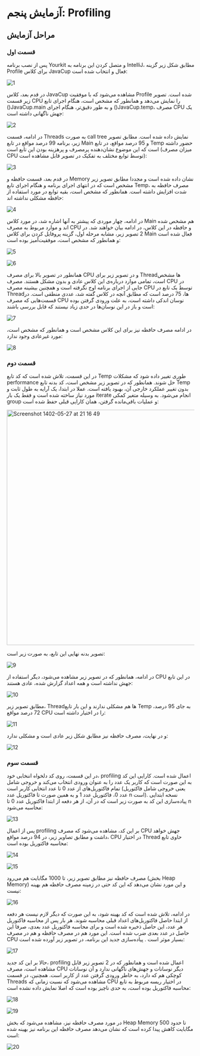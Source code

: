 # آزمایش پنجم: Profiling
## مراحل آزمایش
### قسمت اول
پس از نصب برنامه Yourkit و متصل کردن این برنامه به IntelliJ، مطابق شکل زیر گزینه Profile برای کلاس JavaCup فعال و انتخاب شده است:

![1](https://github.com/soleyman79/SE_Lab5/assets/59166192/cc7ef515-4313-4bd1-9338-57a1dfa0b2d5)

در قدم بعد، کلاس JavaCup مشاهده می‌شود که با موفقیت Profile شده است. تصویر زیر قسمت CPU را نمایش می‌دهد و همانطور که مشخص است، هنگام اجرای تابع ()JavaCup.main و به طور دقیق‌تر، هنگام اجرای ()JavaCup.temp، مصرف CPU یک جهش ناگهانی داشته است:

![2](https://github.com/soleyman79/SE_Lab5/assets/59166192/6a1e3e97-6065-4776-9491-b8c346d88ee2)

در ادامه، قسمت Threads به صورت call tree نمایش داده شده است. مطابق تصویر زیر، برنامه 99 درصد مواقع در تابع Main و 95 درصد مواقع، در تابع Temp حضور داشته است که این موضوع نشان‌دهنده پرمصرف و پرهزینه بودن این تابع است (میزان مصرف CPU توسط توابع مختلف به تفکیک در تصویر قابل مشاهده است):

![3](https://github.com/soleyman79/SE_Lab5/assets/59166192/527fef67-2d5f-494a-ab2d-e885ffba9187)

در قدم بعد، قسمت حافظه و Memory نشان داده شده است و مجددا مطابق تصویر زیر مشخص است که در انتهای اجرای برنامه و هنگام اجرای تابع Temp، مصرف حافظه به شدت افزایش داشته است. همانطور که مشخص است، بقیه توابع در مورد استفاده از حافظه مشکلی نداشته اند:

![4](https://github.com/soleyman79/SE_Lab5/assets/59166192/a1e00a0e-21b7-4ac3-ba46-002215396e03)

در ادامه، چهار موردی که پیشتر به آنها اشاره شد، در مورد کلاس Main هم مشخص شده اند و موارد مربوط به مصرف CPU و حافظه در این کلاس، در ادامه بیان خواهند شد. در 2 تصویر زیر، مشابه مرحله اول، گزینه پروفایل کردن برای کلاس Main فعال شده است و همانطور که مشخص است، موفقیت‌آمیز بوده است:

![5](https://github.com/soleyman79/SE_Lab5/assets/59166192/ce172743-1d28-4465-93eb-d97904f273d4)

![6](https://github.com/soleyman79/SE_Lab5/assets/59166192/78f7f1b2-c6ba-47e6-b578-4e31f68d3f88)

همانطور در تصویر بالا برای مصرف CPU و در تصویر زیر برای Threadها مشخص است، تمامی موارد درباره‌ی این کلاس عادی و بدون مشکل هستند. مصرف CPU در جایی از اجرای برنامه اوج نگرفته است و همچنین بیشینه مصرف CPU توسط یک تابع در Threadها، 75 درصد است که مطابق آنچه در کلاس گفته شد، عددی منطقی است. در قسمت‌هایی که مصرف CPU نوسان اندکی داشته است، به علت ورودی گرفتن بوده است و باز در این نوسان‌ها در حدی زیاد نیستند که قابل بررسی باشند:

![7](https://github.com/soleyman79/SE_Lab5/assets/59166192/e0b77842-fc64-43b0-bafe-adac25fb85c4)

در ادامه مصرف حافظه نیز برای این کلاس مشخص است و همانطور که مشخص است، مورد غیرعادی وجود ندارد:

![8](https://github.com/soleyman79/SE_Lab5/assets/59166192/77b2483a-c71d-4a9f-b2bd-63e1302617c4)

### قسمت دوم
در این قسمت، تلاش شده است که کد تابع Temp طوری تغییر داده شود که مشکلات performance حل شوند. همانطور که در تصویر زیر مشخص است، کد بدنه تابع Temp بدون تغییر عملکرد خارجی آن، بهبود یافته است. عملا در ابتدا، یک آرایه به طول ثابت و مورد نیاز ساخته شده است و فقط یک بار iterate انجام می‌شود. به وسیله متغیر کمکی group و عملیات باقی‌مانده گرفتن، همان کارایی قبلی حفظ شده است:

<img width="630" alt="Screenshot 1402-05-27 at 21 16 49" src="https://github.com/soleyman79/SE_Lab5/assets/59166192/62c6e74f-efbc-4ced-af39-3da04a413e2f">

تصویر بدنه نهایی این تابع، به صورت زیر است:

![9](https://github.com/soleyman79/SE_Lab5/assets/59166192/e58a1cc7-c81c-416a-bb7c-4d627fd70c17)

در ادامه، همانطور که در تصویر زیر مشاهده می‌شود، دیگر استفاده از CPU در این تابع جهش نداشته است و همه اعداد گزارش شده، عادی هستند:

![10](https://github.com/soleyman79/SE_Lab5/assets/59166192/89445bb5-680c-4c3d-a357-8989d6238649)

مطابق تصویر زیر، Threadها هم مشکلی ندارند و این بار تابع Temp به جای 95 درصد، 72 درصد مواقع CPU را در اختیار داشته است:

![11](https://github.com/soleyman79/SE_Lab5/assets/59166192/95ace8a6-daba-4efa-84a9-0c2e9b48a2fc)

و در نهایت، مصرف حافظه نیز مطابق شکل زیر عادی است و مشکلی ندارد:

![12](https://github.com/soleyman79/SE_Lab5/assets/59166192/8e9c505b-1b4c-40a4-9a70-712fbc2213cf)

### قسمت سوم
در این قسمت، روی کد دلخواه اننخابی خود، profiling اعمال شده است. کارایی این کد به این صورت است که کاربر یک عدد را به عنوان ورودی انتخاب می‌کند و خروجی شامل تمام فاکتوریل‌های از عدد 0 تا عدد انتخابی کاربر است (یعنی خروجی شامل فاکتوریل عدد 0، فاکتوریل عدد 1 و به همین صورت تا فاکتوریل عدد n است). نسخه ابتدایی پیاده‌سازی این کد به صورت زیر است که در آن، از هر دفعه از ابتدا فاکتوریل عدد 0 تا n محاسبه می‌شود:

![13](https://github.com/soleyman79/SE_Lab5/assets/59166192/bb89b9d8-48bf-497a-a106-f5ce35af73d8)

پس از اعمال profiling بر این کد، مشاهده می‌شود که مصرف CPU جهش خواهد داشت و مطابق تصاویر زیر، در 94 درصد مواقع، CPU در اختیار Thread حاوی تابع محاسبه فاکتوریل بوده است:

![14](https://github.com/soleyman79/SE_Lab5/assets/59166192/133c15cd-7780-4eac-92eb-1bf5565a77b8)

![15](https://github.com/soleyman79/SE_Lab5/assets/59166192/b6ae21bd-cc03-44af-b9b1-4049b92f52aa)

مصرف حافظه نیز مطابق تصویر زیر، تا 1000 مگابایت هم می‌رود (بخش Heap Memory) و این مورد نشان می‌دهد که این کد حتی در زمینه مصرف حافظه هم بهینه نیست:

![16](https://github.com/soleyman79/SE_Lab5/assets/59166192/23dbf0ea-dfe9-4302-992f-c98e5144c67c)

در ادامه، تلاش شده است که کد بهینه شود، به این صورت که دیگر لازم نیست هر دفعه از ابتدا حاصل فاکتوریل‌های اعداد قبلی محاسبه شوند. هر بار پس از محاسبه فاکتوریل هر عدد، این حاصل ذخیره شده است و برای محاسبه فاکتوریل عدد بعدی، صرفا این حاصل در عدد بعدی ضرب شده است. این مورد هم در مصرف حافظه و هم در مصرف CPU بسیار موثر است . پیاده‌سازی جدید این برنامه، در تصویر زیر آورده شده است:

![17](https://github.com/soleyman79/SE_Lab5/assets/59166192/1a22c5a7-86a5-45a1-89cc-825e3bf60f81)

حالا بر این کد جدید، profiling اعمال شده است و همانطور که در 2 تصویر زیر قابل مشاهده است، مصرف CPU دیگر نوسانات و جهش‌های ناگهانی ندارد و آن نوسانات کوچکی هم که دارد، به خاطر ورودی گرفتن عدد از کاربر است. همچنین، در قسمت Threads مشاهده می‌شود که نسبت زمانی که CPU در اختیار ریسه مربوط به تابع محاسبه فاکتوریل بوده است، به حدی ناچیز بوده است که اصلا نمایش داده نشده است:

![18](https://github.com/soleyman79/SE_Lab5/assets/59166192/aced2066-20cb-4d7f-831a-a2d51d5321d5)

![19](https://github.com/soleyman79/SE_Lab5/assets/59166192/f29b3c4b-f1b6-45b5-a2f1-950f70d5fb38)

در مورد مصرف حافظه نیز، مشاهده می‌شود که بخش Heap Memory تا حدود 500 مگابایت کاهش پیدا کرده است که نشان می‌دهد مصرف حافظه این برنامه نیز بهینه شده است:

![20](https://github.com/soleyman79/SE_Lab5/assets/59166192/823314f6-b1df-47ef-9c3b-a4067dcc3e5d)









